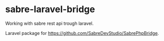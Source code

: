 # sabre-laravel-bridge
Working with sabre rest api trough laravel.

Laravel package for https://github.com/SabreDevStudio/SabrePhpBridge.
